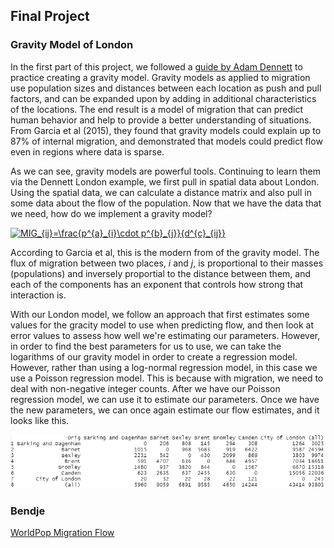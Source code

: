 ## Final Project

### Gravity Model of London

In the first part of this project, we followed a [guide by Adam Dennett](https://rpubs.com/adam_dennett/257231) to practice creating a gravity model. Gravity models as applied to migration use population sizes and distances between each location as push and pull factors, and can be expanded upon by adding in additional characteristics of the locations. The end result is a model of migration that can predict human behavior and help to provide a better understanding of situations. From Garcia et al (2015), they found that gravity models could explain up to 87% of internal migration, and demonstrated that models could predict flow even in regions where data is sparse. 

As we can see, gravity models are powerful tools. Continuing to learn them via the Dennett London example, we first pull in spatial data about London. Using the spatial data, we can calculate a distance matrix and also pull in some data about the flow of the population. Now that we have the data that we need, how do we implement a gravity model? 

<a href="https://www.codecogs.com/eqnedit.php?latex=MIG_{ij}=\frac{p^{a}_{i}\cdot&space;p^{b}_{j}}{d^{c}_{ij}}" target="_blank"><img src="https://latex.codecogs.com/gif.latex?MIG_{ij}=\frac{p^{a}_{i}\cdot&space;p^{b}_{j}}{d^{c}_{ij}}" title="MIG_{ij}=\frac{p^{a}_{i}\cdot p^{b}_{j}}{d^{c}_{ij}}" /></a>

According to Garcia et al, this is the modern from of the gravity model. The flux of migration between two places, *i* and *j*, is proportional to their masses (populations) and inversely proportial to the distance between them, and each of the components has an exponent that controls how strong that interaction is. 

With our London model, we follow an approach that first estimates some values for the gracity model to use when predicting flow, and then look at error values to assess how well we're estimating our parameters. However, in order to find the best parameters for us to use, we can take the logarithms of our gravity model in order to create a regression model. However, rather than using a log-normal regression model, in this case we use a Poisson regression model. This is because with migration, we need to deal with non-negative integer counts. After we have our Poisson regression model, we can use it to estimate our parameters. Once we have the new parameters, we can once again estimate our flow estimates, and it looks like this. 

![](london_grav.png)

### Bendje

[WorldPop Migration Flow](https://www.worldpop.org/geodata/summary?id=1281)
